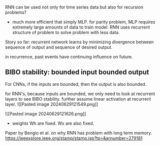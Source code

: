 RNN can be used not only for time series data but also for recursion problems?
- much more efficient that simply MLP.
	for parity problem, MLP requires extremely large amounts of data to train model.
	RNN uses recurrent structure of problem to solve problem with less data.


Story so far: recurrent network learns by minimizing divergence between sequence of output and sequence of desired output.

in recurrence, past events have continuing influence on future.

## BIBO stability: bounded input bounded output
For CNNs, if the inputs are bounded, then the output is also bounded.

for RNN's, because inputs are bounded, we only need to look at recurrent layers to see BIBO stability.
	further assume linear activation at recurrent layer.
	![[Pasted image 20240629121549.png]]


![[Pasted image 20240629121626.png]]
- weights Wh are fixed. Wx are also fixed.


Paper by Bengio et al. on why RNN has problem with  long term memory.
https://ieeexplore.ieee.org/stamp/stamp.jsp?tp=&arnumber=279181

